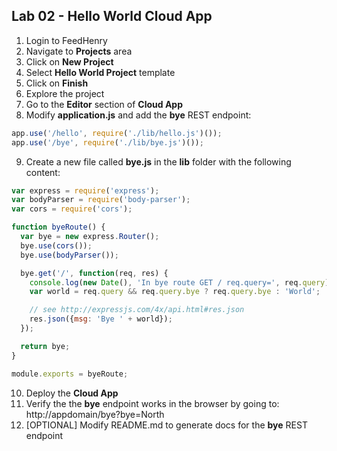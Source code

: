 ## Lab 02 - Hello World Cloud App

1. Login to FeedHenry
2. Navigate to **Projects** area
3. Click on **New Project**
4. Select **Hello World Project** template
5. Click on **Finish**
6. Explore the project
7. Go to the **Editor** section of **Cloud App**
8. Modify **application.js** and add the **bye** REST endpoint:
```javascript
app.use('/hello', require('./lib/hello.js')());
app.use('/bye', require('./lib/bye.js')());
```
9. Create a new file called **bye.js** in the **lib** folder with the following content:

```javascript
var express = require('express');
var bodyParser = require('body-parser');
var cors = require('cors');

function byeRoute() {
  var bye = new express.Router();
  bye.use(cors());
  bye.use(bodyParser());

  bye.get('/', function(req, res) {
    console.log(new Date(), 'In bye route GET / req.query=', req.query);
    var world = req.query && req.query.bye ? req.query.bye : 'World';

    // see http://expressjs.com/4x/api.html#res.json
    res.json({msg: 'Bye ' + world});
  });

  return bye;
}

module.exports = byeRoute;
```
10. Deploy the **Cloud App**
11. Verify the the **bye** endpoint works in the browser by going to:
http://appdomain/bye?bye=North
12. [OPTIONAL] Modify README.md to generate docs for the **bye** REST endpoint
